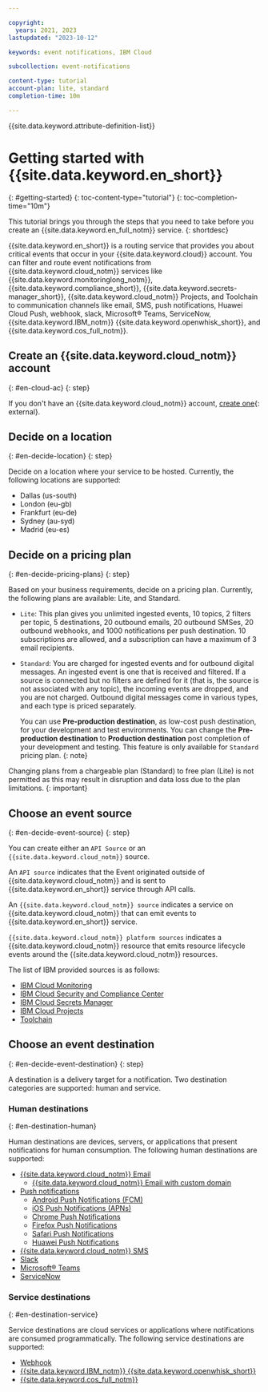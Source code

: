 ```yaml
---

copyright:
  years: 2021, 2023
lastupdated: "2023-10-12"

keywords: event notifications, IBM Cloud

subcollection: event-notifications

content-type: tutorial
account-plan: lite, standard
completion-time: 10m

---
```


{{site.data.keyword.attribute-definition-list}}

# Getting started with {{site.data.keyword.en_short}}
{: #getting-started}
{: toc-content-type="tutorial"}
{: toc-completion-time="10m"}

This tutorial brings you through the steps that you need to take before you create an {{site.data.keyword.en_full_notm}} service.
{: shortdesc}

{{site.data.keyword.en_short}} is a routing service that provides you about critical events that occur in your {{site.data.keyword.cloud}} account. You can filter and route event notifications from {{site.data.keyword.cloud_notm}} services like {{site.data.keyword.monitoringlong_notm}}, {{site.data.keyword.compliance_short}}, {{site.data.keyword.secrets-manager_short}}, {{site.data.keyword.cloud_notm}} Projects, and Toolchain to communication channels like email, SMS, push notifications, Huawei Cloud Push, webhook, slack, Microsoft&reg; Teams, ServiceNow, {{site.data.keyword.IBM_notm}} {{site.data.keyword.openwhisk_short}}, and {{site.data.keyword.cos_full_notm}}.

## Create an {{site.data.keyword.cloud_notm}} account
{: #en-cloud-ac}
{: step}

If you don't have an {{site.data.keyword.cloud_notm}} account, [create one](https://{DomainName}/registration){: external}.

## Decide on a location
{: #en-decide-location}
{: step}

Decide on a location where your service to be hosted. Currently, the following locations are supported:

* Dallas (us-south)
* London (eu-gb)
* Frankfurt (eu-de)
* Sydney (au-syd)
* Madrid (eu-es)

## Decide on a pricing plan
{: #en-decide-pricing-plans}
{: step}

Based on your business requirements, decide on a pricing plan. Currently, the following plans are available: Lite, and Standard.

- `Lite`: This plan gives you unlimited ingested events, 10 topics, 2 filters per topic, 5 destinations, 20 outbound emails, 20 outbound SMSes, 20 outbound webhooks, and 1000 notifications per push destination. 10 subscriptions are allowed, and a subscription can have a maximum of 3 email recipients.

- `Standard`: You are charged for ingested events and for outbound digital messages. An ingested event is one that is received and filtered. If a source is connected but no filters are defined for it (that is, the source is not associated with any topic), the incoming events are dropped, and you are not charged. Outbound digital messages come in various types, and each type is priced separately.

   You can use **Pre-production destination**, as low-cost push destination, for your development and test environments. You can change the **Pre-production destination** to **Production destination** post completion of your development and testing. This feature is only available for `Standard` pricing plan.
   {: note}

Changing plans from a chargeable plan (Standard) to free plan (Lite) is not permitted as this may result in disruption and data loss due to the plan limitations.
{: important}

## Choose an event source
{: #en-decide-event-source}
{: step}

You can create either an `API Source` or an `{{site.data.keyword.cloud_notm}}` source.

An `API source` indicates that the Event originated outside of {{site.data.keyword.cloud_notm}} and is sent to {{site.data.keyword.en_short}} service through API calls.

An `{{site.data.keyword.cloud_notm}} source` indicates a service on {{site.data.keyword.cloud_notm}} that can emit events to {{site.data.keyword.en_short}} service.

`{{site.data.keyword.cloud_notm}} platform sources` indicates a {{site.data.keyword.cloud_notm}} resource that emits resource lifecycle events around the {{site.data.keyword.cloud_notm}} resources.

The list of IBM provided sources is as follows:
- [IBM Cloud Monitoring](/docs/monitoring?topic=monitoring-tutorial-en)
- [IBM Cloud Security and Compliance Center](/docs/security-compliance?topic=security-compliance-event-notifications&interface=ui)
- [IBM Cloud Secrets Manager](/docs/secrets-manager?topic=secrets-manager-event-notifications&interface=ui)
- [IBM Cloud Projects](/docs/allowlist/projects?topic=projects-event-notifications-events&interface=ui)
- [Toolchain](/docs/ContinuousDelivery?topic=ContinuousDelivery-event-notifications-cd&interface=ui)

## Choose an event destination
{: #en-decide-event-destination}
{: step}

A destination is a delivery target for a notification. Two destination categories are supported: human and service.

### Human destinations
{: #en-destination-human}

Human destinations are devices, servers, or applications that present notifications for human consumption. The following human destinations are supported:

- [{{site.data.keyword.cloud_notm}} Email](/docs/event-notifications?topic=event-notifications-en-destinations-email)
   - [{{site.data.keyword.cloud_notm}} Email with custom domain](/docs/event-notifications?topic=event-notifications-en-destinations-custom-email)
- [Push notifications](/docs/event-notifications?topic=event-notifications-en-destinations-push)
   - [Android Push Notifications (FCM)](/docs/event-notifications?topic=event-notifications-en-push-fcm)
   - [iOS Push Notifications (APNs)](/docs/event-notifications?topic=event-notifications-en-push-apns)
   - [Chrome Push Notifications](/docs/event-notifications?topic=event-notifications-en-push-chrome)
   - [Firefox Push Notifications](/docs/event-notifications?topic=event-notifications-en-push-firefox)
   - [Safari Push Notifications](/docs/event-notifications?topic=event-notifications-en-push-safari)
   - [Huawei Push Notifications](/docs/event-notifications?topic=event-notifications-en-push-huawei)
- [{{site.data.keyword.cloud_notm}} SMS](/docs/event-notifications?topic=event-notifications-en-destinations-sms)
- [Slack](/docs/event-notifications?topic=event-notifications-en-destinations-slack)
- [Microsoft&reg; Teams](/docs/event-notifications?topic=event-notifications-en-destinations-msteams)
- [ServiceNow](/docs/event-notifications?topic=event-notifications-en-destinations-servicenow)

### Service destinations
{: #en-destination-service}

Service destinations are cloud services or applications where notifications are consumed programmatically. The following service destinations are supported:

- [Webhook](/docs/event-notifications?topic=event-notifications-en-destinations-webhook)
- [{{site.data.keyword.IBM_notm}} {{site.data.keyword.openwhisk_short}}](/docs/event-notifications?topic=event-notifications-en-destinations-cloud-functions)
- [{{site.data.keyword.cos_full_notm}}](/docs/event-notifications?topic=event-notifications-en-destinations-cloud-object-storage)
